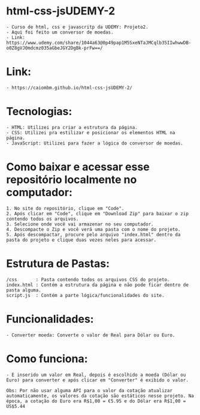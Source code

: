 # html-css-jsUDEMY-2
    - Curso de html, css e javascritp da UDEMY: Projeto2.
    - Aqui foi feito um conversor de moedas.
    - Link: https://www.udemy.com/share/1044a63@0p49pap1M5SxeNTaJMCqlb35IIwhwwDB-o0Z8gVJ0mdcmz035aGbeJGY2DgBk-prFw==/

# Link:
    - https://caiombm.github.io/html-css-jsUDEMY-2/ 

# Tecnologias:
    - HTML: Utilizei pra criar a estrutura da página.
    - CSS: Utilizei pra estilizar e posicionar os elementos HTML na página.
    - JavaScript: Utilizei para fazer a lógica do conversor de moedas.

# Como baixar e acessar esse repositório localmente no computador:
    1. No site do repositório, clique em "Code".
    2. Após clicar em "Code", clique em "Download Zip" para baixar o zip contendo todos os arquivos.
    3. Selecione onde você vai armazenar no seu computador.
    4. Descompacte o Zip e você verá uma pasta com o nome do projeto.
    5. Após descompactar, procure pelo arquivo "index.html" dentro da pasta do projeto e clique duas vezes neles para acessar.

# Estrutura de Pastas:
    /css       : Pasta contendo todos os arquivos CSS do projeto.
    index.html : Contém a estrutura da página e não pode ficar dentro de pasta alguma.
    script.js  : Contém a parte lógica/funcionalidades do site.

# Funcionalidades:
    - Converter moeda: Converte o valor de Real para Dólar ou Euro.

# Como funciona:
    - É inserido um valor em Real, depois é escolhido a moeda (Dólar ou Euro) para converter e após clicar em "Converter" é exibido o valor.

    Obs: Por não usar alguma API para o valor da cotação atualizar automaticamente, os valores da cotação são estáticos nesse projeto. Na época, a cotação do Euro era R$1,00 = €5.95 e do Dólar era R$1,00 = US$5.44